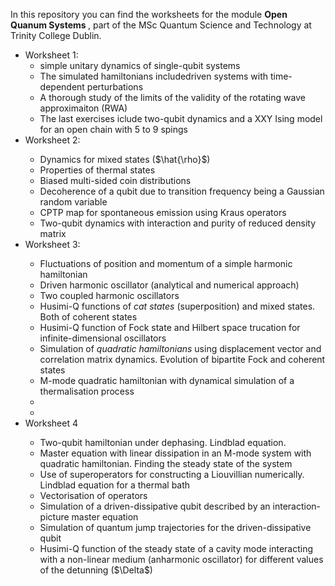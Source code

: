 In this repository you can find the worksheets for the module <strong> Open Quanum Systems </strong>, part of the MSc Quantum Science and Technology at Trinity College Dublin.

<ul>

<li> Worksheet 1: 

<ul>
<li>simple unitary dynamics of single-qubit systems</li>
<li>The simulated hamiltonians includedriven systems with time-dependent perturbations</li>
<li>A thorough study of the limits of the validity of the rotating wave approximaiton (RWA)</li>
<li>The last exercises iclude two-qubit dynamics and a XXY Ising model for an open chain with 5 to 9 spings</li>
</ul>

<li> Worksheet 2: </li>
<ul>
<li> Dynamics for mixed states ($\hat{\rho}$) </li>
<li> Properties of thermal states </li>
<li> Biased multi-sided coin distributions</li>
<li> Decoherence of a qubit due to transition frequency being a Gaussian random variable</li>
<li> CPTP map for spontaneous emission using Kraus operators</li>
<li> Two-qubit dynamics with interaction and purity of reduced density matrix</li>
</ul>


<li> Worksheet 3: </li>
<ul>
<li> Fluctuations of position and momentum of a simple harmonic hamiltonian  </li>
<li> Driven harmonic oscillator (analytical and numerical approach)</li>
<li> Two coupled harmonic oscillators</li>
<li> Husimi-Q functions of <i> cat states </i> (superposition) and mixed states. Both of coherent states</li>
<li> Husimi-Q function of Fock state and Hilbert space trucation for infinite-dimensional oscillators</li>
<li> Simulation of <i> quadratic hamiltonians </i> using displacement vector and correlation matrix dynamics. Evolution of bipartite Fock and coherent states</li>
<li> M-mode quadratic hamiltonian with dynamical simulation of a thermalisation process</li>
  <li> </li>
  <li> </li>
</ul>

<li> Worksheet 4 </li>
<ul>
<li> Two-qubit hamiltonian under dephasing. Lindblad equation. </li>
<li> Master equation with linear dissipation in an M-mode system with quadratic hamiltonian. Finding the steady state of the system</li>
<li> Use of superoperators for constructing a Liouvillian numerically. Lindblad equation for a thermal bath</li>
<li> Vectorisation of operators</li>
<li> Simulation of a driven-dissipative qubit described by an interaction-picture master equation</li>
<li> Simulation of quantum jump trajectories for the driven-dissipative qubit</li>
<li> Husimi-Q function of the steady state of a cavity mode interacting with a non-linear medium (anharmonic oscillator) for different values of the detunning ($\Delta$) </li>
</ul>
  
  
</ul>
